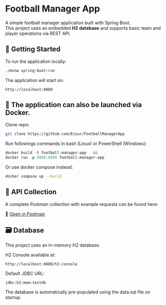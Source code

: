# Football Manager App

A simple football manager application built with Spring Boot.  
This project uses an embedded **H2 database** and supports basic team and player operations via REST API.

## 🚀 Getting Started

To run the application locally:

```bash
./mvnw spring-boot:run
```
The application will start on:
```
http://localhost:8080
```
## 🐳 The application can also be launched via Docker.
Clone repo:
```bash
git clone https://github.com/Essur/FootballManagerApp
```
Run followings commands in bash (Linux) or PowerShell (Windows):
```powershell
docker build -t football-manager-app . &&
docker run -p 8080:8080 football-manager-app
```
Or use docker compose instead:
```bash
docker compose up --build
```
## 📮 API Collection
A complete Postman collection with example requests can be found here:

🔗 [Open in Postman](https://www.postman.com/essur/workspace/public-workspace/collection/24976968-9a4c3c66-6540-455c-a886-c7884b0073f5?action=share&source=copy-link&creator=24976968)



## 🗃️ Database

This project uses an in-memory H2 database.

H2 Console available at:
```
http://localhost:8080/h2-console
```
Default JDBC URL:
```
jdbc:h2:mem:testdb
```
The database is automatically pre-populated using the data.sql file on startup.

